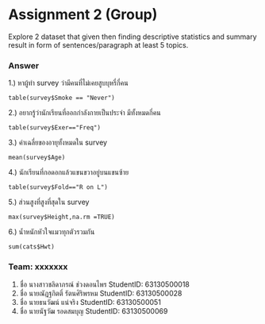 # Assignment 2 (Group)
Explore 2 dataset that given then finding descriptive statistics and summary result in form of sentences/paragraph at least 5 topics.

### Answer

1.) หาผู้ทำ survey ว่ามีคนที่ไม่เคยสูบบุหรี่กี่คน
```{R}
table(survey$Smoke == "Never")
```

2.) อยากรู้ว่านักเรียนที่ออกกำลังกายเป็นประจำ มีทั้งหมดกี่คน
```{R}
table(survey$Exer=="Freq")
```

3.) ค่าเฉลี่ยของอายุทั้งหมดใน survey
```{R}
mean(survey$Age)
```

4.) นักเรียนที่กอดอกแล้วแขนขวาอยู่บนแขนซ้าย
```{R}
table(survey$Fold=="R on L")
```

5.) ส่วนสูงที่สูงที่สุดใน survey
```{R}
max(survey$Height,na.rm =TRUE)
```

6.) น้ำหนักหัวใจแมวทุกตัวรวมกัน
```{R}
sum(cats$Hwt)
```


### Team: xxxxxxx

1. ชื่อ นางสาวชลิดาภรณ์ ช่วงดอนไพร     StudentID: 63130500018
2. ชื่อ นายณัฎฐกิตติ์ รัตนศิริพรหม        StudentID: 63130500028
3. ชื่อ นายธนวัฒน์ แน่จริง              StudentID: 63130500051
4. ชื่อ นายนัฐวัฒ รอดสมบุญ            StudentID: 63130500069

